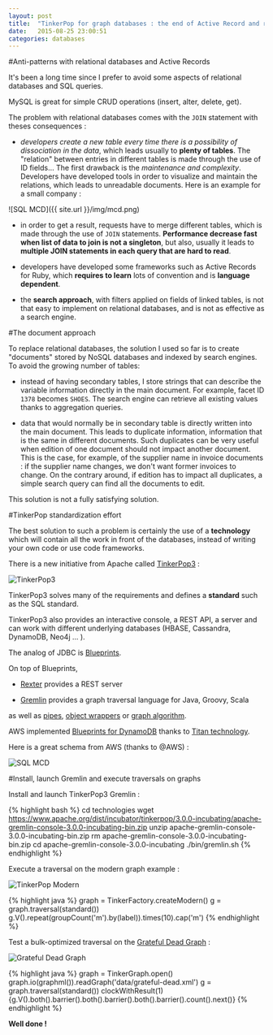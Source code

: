 ```yaml
---
layout: post
title:  "TinkerPop for graph databases : the end of Active Record and relational databases"
date:   2015-08-25 23:00:51
categories: databases
---
```


#Anti-patterns with relational databases and Active Records

It's been a long time since I prefer to avoid some aspects of relational databases and SQL queries.

MySQL is great for simple CRUD operations (insert, alter, delete, get).

The problem with relational databases comes with the `JOIN` statement with theses consequences :

- *developers create a new table every time there is a possibility of dissociation in the data*, which leads usually to **plenty of tables**. The "relation" between entries in different tables is made through the use of ID fields... The first drawback is the *maintenance and complexity*. Developers have developed tools in order to visualize and maintain the relations, which leads to unreadable documents. Here is an example for a small company :

![SQL MCD]({{ site.url }}/img/mcd.png)

- in order to get a result, requests have to merge different tables, which is made through the use of `JOIN` statements. **Performance decrease fast when list of data to join is not a singleton**, but also, usually it leads to **multiple JOIN statements in each query that are hard to read**.

- developers have developed some frameworks such as Active Records for Ruby, which **requires to learn** lots of convention and is **language dependent**.

- the **search approach**, with filters applied on fields of linked tables, is not that easy to implement on relational databases, and is not as effective as a search engine.

#The document approach

To replace relational databases, the solution I used so far is to create "documents" stored by NoSQL databases and indexed by search engines. To avoid the growing number of tables:

- instead of having secondary tables, I store strings that can describe the variable information directly in the main document. For example, facet ID `1378` becomes `SHOES`. The search engine can retrieve all existing values thanks to aggregation queries.

- data that would normally be in secondary table is directly written into the main document. This leads to duplicate information, information that is the same in different documents. Such duplicates can be very useful when edition of one document should not impact another document. This is the case, for example, of the supplier name in invoice documents : if the supplier name changes, we don't want former invoices to change. On the contrary around, if edition has to impact all duplicates, a simple search query can find all the documents to edit.

This solution is not a fully satisfying solution.

#TinkerPop standardization effort

The best solution to such a problem is certainly the use of a **technology** which will contain all the work in front of the databases, instead of writing your own code or use code frameworks.

There is a new initiative from Apache called [TinkerPop3](http://tinkerpop.incubator.apache.org/docs/3.0.0-incubating/) :

![TinkerPop3](http://tinkerpop.incubator.apache.org/docs/3.0.0-incubating/images/graph-computing.png)

TinkerPop3 solves many of the requirements and defines a **standard** such as the SQL standard.

TinkerPop3 also provides an interactive console, a REST API, a server and can work with different underlying databases (HBASE, Cassandra, DynamoDB, Neo4j ... ).

The analog of JDBC is [Blueprints](https://github.com/tinkerpop/blueprints/wiki).

On top of Blueprints,

- [Rexter](https://github.com/tinkerpop/rexster/wiki) provides a REST server

- [Gremlin](https://github.com/tinkerpop/gremlin/wiki) provides a graph traversal language for Java, Groovy, Scala

as well as [pipes](https://github.com/tinkerpop/pipes/wiki), [object wrappers](http://frames.tinkerpop.com/) or [graph algorithm](http://furnace.tinkerpop.com/).

AWS implemented [Blueprints for DynamoDB](https://aws.amazon.com/fr/blogs/aws/new-store-and-process-graph-data-using-the-dynamodb-storage-backend-for-titan/) thanks to [Titan technology](http://thinkaurelius.github.io/titan/).

Here is a great schema from AWS (thanks to @AWS) :

![SQL MCD](https://media.amazonwebservices.com/blog/2015/gr_the_parts_3.png)

#Install, launch Gremlin and execute traversals on graphs

Install and launch TinkerPop3 Gremlin :

{% highlight bash %}
cd technologies
wget https://www.apache.org/dist/incubator/tinkerpop/3.0.0-incubating/apache-gremlin-console-3.0.0-incubating-bin.zip
unzip apache-gremlin-console-3.0.0-incubating-bin.zip
rm apache-gremlin-console-3.0.0-incubating-bin.zip
cd apache-gremlin-console-3.0.0-incubating
./bin/gremlin.sh
{% endhighlight %}

Execute a traversal on the modern graph example :

![TinkerPop Modern](http://tinkerpop.incubator.apache.org/docs/3.0.0-incubating/images/tinkerpop-modern.png)

{% highlight java %}
graph = TinkerFactory.createModern()
g = graph.traversal(standard())
g.V().repeat(groupCount('m').by(label)).times(10).cap('m')
{% endhighlight %}



Test a bulk-optimized traversal on the [Grateful Dead Graph](https://github.com/tinkerpop/gremlin/wiki/Defining-a-More-Complex-Property-Graph) :

![Grateful Dead Graph](https://github.com/tinkerpop/gremlin/raw/master/doc/images/graph-example-2.jpg)

{% highlight java %}
graph = TinkerGraph.open()
graph.io(graphml()).readGraph('data/grateful-dead.xml')
g = graph.traversal(standard())
clockWithResult(1){g.V().both().barrier().both().barrier().both().barrier().count().next()}
{% endhighlight %}

**Well done !**
